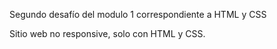 Segundo desafío del modulo 1 correspondiente a HTML y CSS

Sitio web no responsive, solo con HTML y CSS.

